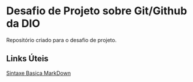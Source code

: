 # Desafio de Projeto sobre Git/Github da DIO
Repositório criado para o desafio de projeto.

## Links Úteis

[Sintaxe Basica MarkDown](https://www.markdownguide.org/basic-syntax/)

